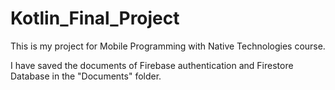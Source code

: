 # Kotlin_Final_Project

This is my project for Mobile Programming with Native Technologies course. 

I have saved the documents of Firebase authentication and Firestore Database in the "Documents" folder. 
